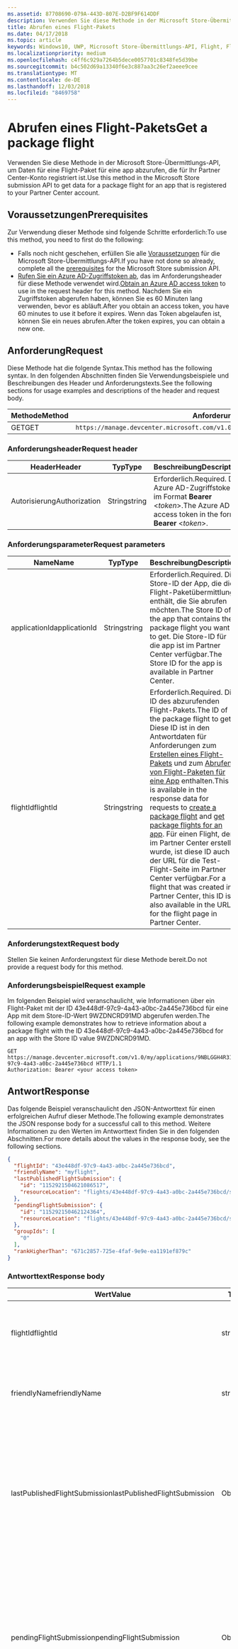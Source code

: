 ```yaml
---
ms.assetid: 87708690-079A-443D-807E-D2BF9F614DDF
description: Verwenden Sie diese Methode in der Microsoft Store-Übermittlungs-API, um Daten für eine Flight-Paket für eine app abzurufen, die für Ihr Partner Center-Konto registriert ist.
title: Abrufen eines Flight-Pakets
ms.date: 04/17/2018
ms.topic: article
keywords: Windows10, UWP, Microsoft Store-Übermittlungs-API, Flight, Flight-Pakete
ms.localizationpriority: medium
ms.openlocfilehash: c4ff6c929a7264b5dece0057701c8348fe5d39be
ms.sourcegitcommit: b4c502d69a13340f6e3c887aa3c26ef2aeee9cee
ms.translationtype: MT
ms.contentlocale: de-DE
ms.lasthandoff: 12/03/2018
ms.locfileid: "8469758"
---
```

# <a name="get-a-package-flight"></a><span data-ttu-id="2eb98-104">Abrufen eines Flight-Pakets</span><span class="sxs-lookup"><span data-stu-id="2eb98-104">Get a package flight</span></span>

<span data-ttu-id="2eb98-105">Verwenden Sie diese Methode in der Microsoft Store-Übermittlungs-API, um Daten für eine Flight-Paket für eine app abzurufen, die für Ihr Partner Center-Konto registriert ist.</span><span class="sxs-lookup"><span data-stu-id="2eb98-105">Use this method in the Microsoft Store submission API to get data for a package flight for an app that is registered to your Partner Center account.</span></span>

## <a name="prerequisites"></a><span data-ttu-id="2eb98-106">Voraussetzungen</span><span class="sxs-lookup"><span data-stu-id="2eb98-106">Prerequisites</span></span>

<span data-ttu-id="2eb98-107">Zur Verwendung dieser Methode sind folgende Schritte erforderlich:</span><span class="sxs-lookup"><span data-stu-id="2eb98-107">To use this method, you need to first do the following:</span></span>

* <span data-ttu-id="2eb98-108">Falls noch nicht geschehen, erfüllen Sie alle [Voraussetzungen](create-and-manage-submissions-using-windows-store-services.md#prerequisites) für die Microsoft Store-Übermittlungs-API.</span><span class="sxs-lookup"><span data-stu-id="2eb98-108">If you have not done so already, complete all the [prerequisites](create-and-manage-submissions-using-windows-store-services.md#prerequisites) for the Microsoft Store submission API.</span></span>
* <span data-ttu-id="2eb98-109">[Rufen Sie ein Azure AD-Zugriffstoken ab](create-and-manage-submissions-using-windows-store-services.md#obtain-an-azure-ad-access-token), das im Anforderungsheader für diese Methode verwendet wird.</span><span class="sxs-lookup"><span data-stu-id="2eb98-109">[Obtain an Azure AD access token](create-and-manage-submissions-using-windows-store-services.md#obtain-an-azure-ad-access-token) to use in the request header for this method.</span></span> <span data-ttu-id="2eb98-110">Nachdem Sie ein Zugriffstoken abgerufen haben, können Sie es 60 Minuten lang verwenden, bevor es abläuft.</span><span class="sxs-lookup"><span data-stu-id="2eb98-110">After you obtain an access token, you have 60 minutes to use it before it expires.</span></span> <span data-ttu-id="2eb98-111">Wenn das Token abgelaufen ist, können Sie ein neues abrufen.</span><span class="sxs-lookup"><span data-stu-id="2eb98-111">After the token expires, you can obtain a new one.</span></span>

## <a name="request"></a><span data-ttu-id="2eb98-112">Anforderung</span><span class="sxs-lookup"><span data-stu-id="2eb98-112">Request</span></span>

<span data-ttu-id="2eb98-113">Diese Methode hat die folgende Syntax.</span><span class="sxs-lookup"><span data-stu-id="2eb98-113">This method has the following syntax.</span></span> <span data-ttu-id="2eb98-114">In den folgenden Abschnitten finden Sie Verwendungsbeispiele und Beschreibungen des Header und Anforderungstexts.</span><span class="sxs-lookup"><span data-stu-id="2eb98-114">See the following sections for usage examples and descriptions of the header and request body.</span></span>

| <span data-ttu-id="2eb98-115">Methode</span><span class="sxs-lookup"><span data-stu-id="2eb98-115">Method</span></span> | <span data-ttu-id="2eb98-116">Anforderungs-URI</span><span class="sxs-lookup"><span data-stu-id="2eb98-116">Request URI</span></span>                                                      |
|--------|------------------------------------------------------------------|
| <span data-ttu-id="2eb98-117">GET</span><span class="sxs-lookup"><span data-stu-id="2eb98-117">GET</span></span>    | ```https://manage.devcenter.microsoft.com/v1.0/my/applications/{applicationId}/flights/{flightId}``` |


### <a name="request-header"></a><span data-ttu-id="2eb98-118">Anforderungsheader</span><span class="sxs-lookup"><span data-stu-id="2eb98-118">Request header</span></span>

| <span data-ttu-id="2eb98-119">Header</span><span class="sxs-lookup"><span data-stu-id="2eb98-119">Header</span></span>        | <span data-ttu-id="2eb98-120">Typ</span><span class="sxs-lookup"><span data-stu-id="2eb98-120">Type</span></span>   | <span data-ttu-id="2eb98-121">Beschreibung</span><span class="sxs-lookup"><span data-stu-id="2eb98-121">Description</span></span>                                                                 |
|---------------|--------|-----------------------------------------------------------------------------|
| <span data-ttu-id="2eb98-122">Autorisierung</span><span class="sxs-lookup"><span data-stu-id="2eb98-122">Authorization</span></span> | <span data-ttu-id="2eb98-123">String</span><span class="sxs-lookup"><span data-stu-id="2eb98-123">string</span></span> | <span data-ttu-id="2eb98-124">Erforderlich.</span><span class="sxs-lookup"><span data-stu-id="2eb98-124">Required.</span></span> <span data-ttu-id="2eb98-125">Das Azure AD-Zugriffstoken im Format **Bearer** &lt;*token*&gt;.</span><span class="sxs-lookup"><span data-stu-id="2eb98-125">The Azure AD access token in the form **Bearer** &lt;*token*&gt;.</span></span> |


### <a name="request-parameters"></a><span data-ttu-id="2eb98-126">Anforderungsparameter</span><span class="sxs-lookup"><span data-stu-id="2eb98-126">Request parameters</span></span>

| <span data-ttu-id="2eb98-127">Name</span><span class="sxs-lookup"><span data-stu-id="2eb98-127">Name</span></span>        | <span data-ttu-id="2eb98-128">Typ</span><span class="sxs-lookup"><span data-stu-id="2eb98-128">Type</span></span>   | <span data-ttu-id="2eb98-129">Beschreibung</span><span class="sxs-lookup"><span data-stu-id="2eb98-129">Description</span></span>                                                                 |
|---------------|--------|-----------------------------------------------------------------------------|
| <span data-ttu-id="2eb98-130">applicationId</span><span class="sxs-lookup"><span data-stu-id="2eb98-130">applicationId</span></span> | <span data-ttu-id="2eb98-131">String</span><span class="sxs-lookup"><span data-stu-id="2eb98-131">string</span></span> | <span data-ttu-id="2eb98-132">Erforderlich.</span><span class="sxs-lookup"><span data-stu-id="2eb98-132">Required.</span></span> <span data-ttu-id="2eb98-133">Die Store-ID der App, die die Flight-Paketübermittlung enthält, die Sie abrufen möchten.</span><span class="sxs-lookup"><span data-stu-id="2eb98-133">The Store ID of the app that contains the package flight you want to get.</span></span> <span data-ttu-id="2eb98-134">Die Store-ID für die app ist im Partner Center verfügbar.</span><span class="sxs-lookup"><span data-stu-id="2eb98-134">The Store ID for the app is available in Partner Center.</span></span>  |
| <span data-ttu-id="2eb98-135">flightId</span><span class="sxs-lookup"><span data-stu-id="2eb98-135">flightId</span></span> | <span data-ttu-id="2eb98-136">String</span><span class="sxs-lookup"><span data-stu-id="2eb98-136">string</span></span> | <span data-ttu-id="2eb98-137">Erforderlich.</span><span class="sxs-lookup"><span data-stu-id="2eb98-137">Required.</span></span> <span data-ttu-id="2eb98-138">Die ID des abzurufenden Flight-Pakets.</span><span class="sxs-lookup"><span data-stu-id="2eb98-138">The ID of the package flight to get.</span></span> <span data-ttu-id="2eb98-139">Diese ID ist in den Antwortdaten für Anforderungen zum [Erstellen eines Flight-Pakets](create-a-flight.md) und zum [Abrufen von Flight-Paketen für eine App](get-flights-for-an-app.md) enthalten.</span><span class="sxs-lookup"><span data-stu-id="2eb98-139">This ID is available in the response data for requests to [create a package flight](create-a-flight.md) and [get package flights for an app](get-flights-for-an-app.md).</span></span> <span data-ttu-id="2eb98-140">Für einen Flight, der im Partner Center erstellt wurde, ist diese ID auch in der URL für die Test-Flight-Seite im Partner Center verfügbar.</span><span class="sxs-lookup"><span data-stu-id="2eb98-140">For a flight that was created in Partner Center, this ID is also available in the URL for the flight page in Partner Center.</span></span>  |


### <a name="request-body"></a><span data-ttu-id="2eb98-141">Anforderungstext</span><span class="sxs-lookup"><span data-stu-id="2eb98-141">Request body</span></span>

<span data-ttu-id="2eb98-142">Stellen Sie keinen Anforderungstext für diese Methode bereit.</span><span class="sxs-lookup"><span data-stu-id="2eb98-142">Do not provide a request body for this method.</span></span>

### <a name="request-example"></a><span data-ttu-id="2eb98-143">Anforderungsbeispiel</span><span class="sxs-lookup"><span data-stu-id="2eb98-143">Request example</span></span>

<span data-ttu-id="2eb98-144">Im folgenden Beispiel wird veranschaulicht, wie Informationen über ein Flight-Paket mit der ID 43e448df-97c9-4a43-a0bc-2a445e736bcd für eine App mit dem Store-ID-Wert 9WZDNCRD91MD abgerufen werden.</span><span class="sxs-lookup"><span data-stu-id="2eb98-144">The following example demonstrates how to retrieve information about a package flight with the ID 43e448df-97c9-4a43-a0bc-2a445e736bcd for an app with the Store ID value 9WZDNCRD91MD.</span></span>

```
GET https://manage.devcenter.microsoft.com/v1.0/my/applications/9NBLGGH4R315/flights/43e448df-97c9-4a43-a0bc-2a445e736bcd HTTP/1.1
Authorization: Bearer <your access token>
```

## <a name="response"></a><span data-ttu-id="2eb98-145">Antwort</span><span class="sxs-lookup"><span data-stu-id="2eb98-145">Response</span></span>

<span data-ttu-id="2eb98-146">Das folgende Beispiel veranschaulicht den JSON-Antworttext für einen erfolgreichen Aufruf dieser Methode.</span><span class="sxs-lookup"><span data-stu-id="2eb98-146">The following example demonstrates the JSON response body for a successful call to this method.</span></span> <span data-ttu-id="2eb98-147">Weitere Informationen zu den Werten im Antworttext finden Sie in den folgenden Abschnitten.</span><span class="sxs-lookup"><span data-stu-id="2eb98-147">For more details about the values in the response body, see the following sections.</span></span>

```json
{
  "flightId": "43e448df-97c9-4a43-a0bc-2a445e736bcd",
  "friendlyName": "myflight",
  "lastPublishedFlightSubmission": {
    "id": "1152921504621086517",
    "resourceLocation": "flights/43e448df-97c9-4a43-a0bc-2a445e736bcd/submissions/1152921504621086517"
  },
  "pendingFlightSubmission": {
    "id": "115292150462124364",
    "resourceLocation": "flights/43e448df-97c9-4a43-a0bc-2a445e736bcd/submissions/1152921504621243647"
  },
  "groupIds": [
    "0"
  ],
  "rankHigherThan": "671c2857-725e-4faf-9e9e-ea1191ef879c"
}
```

### <a name="response-body"></a><span data-ttu-id="2eb98-148">Antworttext</span><span class="sxs-lookup"><span data-stu-id="2eb98-148">Response body</span></span>

| <span data-ttu-id="2eb98-149">Wert</span><span class="sxs-lookup"><span data-stu-id="2eb98-149">Value</span></span>      | <span data-ttu-id="2eb98-150">Typ</span><span class="sxs-lookup"><span data-stu-id="2eb98-150">Type</span></span>   | <span data-ttu-id="2eb98-151">Beschreibung</span><span class="sxs-lookup"><span data-stu-id="2eb98-151">Description</span></span>                                                                                                                                                                                                                                                                         |
|------------|--------|----------------------------------------------------------------------------------------------------------------------------------------------------------------------------------------------------------------------------------------------------------------------------------------|
| <span data-ttu-id="2eb98-152">flightId</span><span class="sxs-lookup"><span data-stu-id="2eb98-152">flightId</span></span>            | <span data-ttu-id="2eb98-153">string</span><span class="sxs-lookup"><span data-stu-id="2eb98-153">string</span></span>  | <span data-ttu-id="2eb98-154">Die ID für das Flight-Paket.</span><span class="sxs-lookup"><span data-stu-id="2eb98-154">The ID for the package flight.</span></span> <span data-ttu-id="2eb98-155">Dieser Wert wird vom Partner Center bereitgestellt.</span><span class="sxs-lookup"><span data-stu-id="2eb98-155">This value is supplied by Partner Center.</span></span>  |
| <span data-ttu-id="2eb98-156">friendlyName</span><span class="sxs-lookup"><span data-stu-id="2eb98-156">friendlyName</span></span>           | <span data-ttu-id="2eb98-157">string</span><span class="sxs-lookup"><span data-stu-id="2eb98-157">string</span></span>  | <span data-ttu-id="2eb98-158">Der Name des Flight-Pakets nach Vorgabe des Entwicklers.</span><span class="sxs-lookup"><span data-stu-id="2eb98-158">The name of the package flight, as specified by the developer.</span></span>   |  
| <span data-ttu-id="2eb98-159">lastPublishedFlightSubmission</span><span class="sxs-lookup"><span data-stu-id="2eb98-159">lastPublishedFlightSubmission</span></span>       | <span data-ttu-id="2eb98-160">Objekt</span><span class="sxs-lookup"><span data-stu-id="2eb98-160">object</span></span> | <span data-ttu-id="2eb98-161">Ein Objekt, das Informationen über die letzte veröffentlichte Übermittlung für das Flight-Paket enthält.</span><span class="sxs-lookup"><span data-stu-id="2eb98-161">An object that provides information about the last published submission for the package flight.</span></span> <span data-ttu-id="2eb98-162">Weitere Informationen finden Sie unten im Abschnitt [Übermittlungsobjekt](#submission_object).</span><span class="sxs-lookup"><span data-stu-id="2eb98-162">For more information, see the [Submission object](#submission_object) section below.</span></span>  |
| <span data-ttu-id="2eb98-163">pendingFlightSubmission</span><span class="sxs-lookup"><span data-stu-id="2eb98-163">pendingFlightSubmission</span></span>        | <span data-ttu-id="2eb98-164">Objekt</span><span class="sxs-lookup"><span data-stu-id="2eb98-164">object</span></span>  |  <span data-ttu-id="2eb98-165">Ein Objekt, das Informationen über die aktuell ausstehende Übermittlung für das Flight-Paket enthält.</span><span class="sxs-lookup"><span data-stu-id="2eb98-165">An object that provides information about the current pending submission for the package flight.</span></span> <span data-ttu-id="2eb98-166">Weitere Informationen finden Sie unten im Abschnitt [Übermittlungsobjekt](#submission_object).</span><span class="sxs-lookup"><span data-stu-id="2eb98-166">For more information, see the [Submission object](#submission_object) section below.</span></span>  |   
| <span data-ttu-id="2eb98-167">groupIds</span><span class="sxs-lookup"><span data-stu-id="2eb98-167">groupIds</span></span>           | <span data-ttu-id="2eb98-168">array</span><span class="sxs-lookup"><span data-stu-id="2eb98-168">array</span></span>  | <span data-ttu-id="2eb98-169">Ein Array von Zeichenfolgen, die die IDs der Test-Flight-Gruppen enthalten, die dem Flight-Paket zugeordnet sind.</span><span class="sxs-lookup"><span data-stu-id="2eb98-169">An array of strings that contain the IDs of the flight groups that are associated with the package flight.</span></span> <span data-ttu-id="2eb98-170">Weitere Informationen zu Test-Flight-Gruppen finden Sie unter [Flight-Pakete](https://msdn.microsoft.com/windows/uwp/publish/package-flights).</span><span class="sxs-lookup"><span data-stu-id="2eb98-170">For more information about flight groups, see [Package flights](https://msdn.microsoft.com/windows/uwp/publish/package-flights).</span></span>   |
| <span data-ttu-id="2eb98-171">rankHigherThan</span><span class="sxs-lookup"><span data-stu-id="2eb98-171">rankHigherThan</span></span>           | <span data-ttu-id="2eb98-172">string</span><span class="sxs-lookup"><span data-stu-id="2eb98-172">string</span></span>  | <span data-ttu-id="2eb98-173">Der Anzeigename des Flight-Pakets, das den unmittelbar niedrigeren Rang als das aktuelle Flight-Paket erhält.</span><span class="sxs-lookup"><span data-stu-id="2eb98-173">The friendly name of the package flight that is ranked immediately lower than the current package flight.</span></span> <span data-ttu-id="2eb98-174">Weitere Informationen zur Bewertung von Test-Flight-Gruppen finden Sie unter [Flight-Pakete](https://msdn.microsoft.com/windows/uwp/publish/package-flights).</span><span class="sxs-lookup"><span data-stu-id="2eb98-174">For more information about ranking flight groups, see [Package flights](https://msdn.microsoft.com/windows/uwp/publish/package-flights).</span></span>  |


<span id="submission_object" />

### <a name="submission-object"></a><span data-ttu-id="2eb98-175">Übermittlungsobjekt</span><span class="sxs-lookup"><span data-stu-id="2eb98-175">Submission object</span></span>

<span data-ttu-id="2eb98-176">Die Werte *LastPublishedFlightSubmission* und *PendingFlightSubmission* im Antworttext enthalten Objekte mit Ressourceninformationen über eine Übermittlung für das Flight-Paket.</span><span class="sxs-lookup"><span data-stu-id="2eb98-176">The *lastPublishedFlightSubmission* and *pendingFlightSubmission* values in the response body contain objects that provide resource information about a submission for the package flight.</span></span> <span data-ttu-id="2eb98-177">Diese Objekte enthalten folgende Werte.</span><span class="sxs-lookup"><span data-stu-id="2eb98-177">These objects have the following values.</span></span>

| <span data-ttu-id="2eb98-178">Wert</span><span class="sxs-lookup"><span data-stu-id="2eb98-178">Value</span></span>           | <span data-ttu-id="2eb98-179">Typ</span><span class="sxs-lookup"><span data-stu-id="2eb98-179">Type</span></span>    | <span data-ttu-id="2eb98-180">Beschreibung</span><span class="sxs-lookup"><span data-stu-id="2eb98-180">Description</span></span>                                                                                                                                                                                                                          |
|-----------------|---------|--------------------------------------------------------------------------------------------------------------------------------------------------------------------------------------------------------------------------------------|
| <span data-ttu-id="2eb98-181">id</span><span class="sxs-lookup"><span data-stu-id="2eb98-181">id</span></span>            | <span data-ttu-id="2eb98-182">string</span><span class="sxs-lookup"><span data-stu-id="2eb98-182">string</span></span>  | <span data-ttu-id="2eb98-183">Die ID der Übermittlung.</span><span class="sxs-lookup"><span data-stu-id="2eb98-183">The ID of the submission.</span></span>    |
| <span data-ttu-id="2eb98-184">resourceLocation</span><span class="sxs-lookup"><span data-stu-id="2eb98-184">resourceLocation</span></span>   | <span data-ttu-id="2eb98-185">string</span><span class="sxs-lookup"><span data-stu-id="2eb98-185">string</span></span>  | <span data-ttu-id="2eb98-186">Ein relativer Pfad, den Sie an den Basisanforderungs-URI ```https://manage.devcenter.microsoft.com/v1.0/my/``` anfügen können, um die vollständigen Daten für die Übermittlung abzurufen.</span><span class="sxs-lookup"><span data-stu-id="2eb98-186">A relative path that you can append to the base ```https://manage.devcenter.microsoft.com/v1.0/my/``` request URI to retrieve the complete data for the submission.</span></span>               |


## <a name="error-codes"></a><span data-ttu-id="2eb98-187">Fehlercodes</span><span class="sxs-lookup"><span data-stu-id="2eb98-187">Error codes</span></span>

<span data-ttu-id="2eb98-188">Wenn die Anforderung nicht erfolgreich abgeschlossen werden kann, enthält die Antwort einen der folgenden HTTP-Fehlercodes.</span><span class="sxs-lookup"><span data-stu-id="2eb98-188">If the request cannot be successfully completed, the response will contain one of the following HTTP error codes.</span></span>

| <span data-ttu-id="2eb98-189">Fehlercode</span><span class="sxs-lookup"><span data-stu-id="2eb98-189">Error code</span></span> |  <span data-ttu-id="2eb98-190">Beschreibung</span><span class="sxs-lookup"><span data-stu-id="2eb98-190">Description</span></span>     |
|--------|---------------------  |
| <span data-ttu-id="2eb98-191">400</span><span class="sxs-lookup"><span data-stu-id="2eb98-191">400</span></span>  | <span data-ttu-id="2eb98-192">Die Anforderung ist ungültig.</span><span class="sxs-lookup"><span data-stu-id="2eb98-192">The request is invalid.</span></span> |
| <span data-ttu-id="2eb98-193">404</span><span class="sxs-lookup"><span data-stu-id="2eb98-193">404</span></span>  | <span data-ttu-id="2eb98-194">Das angegebene Flight-Paket konnte nicht gefunden werden.</span><span class="sxs-lookup"><span data-stu-id="2eb98-194">The specified package flight could not be found.</span></span>   |   
| <span data-ttu-id="2eb98-195">409</span><span class="sxs-lookup"><span data-stu-id="2eb98-195">409</span></span>  | <span data-ttu-id="2eb98-196">Die app verwendet ein Partner Center-Feature, das [derzeit nicht von der Microsoft Store-Übermittlungs-API unterstützt](create-and-manage-submissions-using-windows-store-services.md#not_supported)wird.</span><span class="sxs-lookup"><span data-stu-id="2eb98-196">The app uses a Partner Center feature that is [currently not supported by the Microsoft Store submission API](create-and-manage-submissions-using-windows-store-services.md#not_supported).</span></span> |                                                                                                 


## <a name="related-topics"></a><span data-ttu-id="2eb98-197">Verwandte Themen</span><span class="sxs-lookup"><span data-stu-id="2eb98-197">Related topics</span></span>

* [<span data-ttu-id="2eb98-198">Erstellen und Verwalten von Übermittlungen mit Microsoft Store-Diensten</span><span class="sxs-lookup"><span data-stu-id="2eb98-198">Create and manage submissions using Microsoft Store services</span></span>](create-and-manage-submissions-using-windows-store-services.md)
* [<span data-ttu-id="2eb98-199">Erstellen eines Flight-Pakets</span><span class="sxs-lookup"><span data-stu-id="2eb98-199">Create a package flight</span></span>](create-a-flight.md)
* [<span data-ttu-id="2eb98-200">Löschen eines Flight-Pakets</span><span class="sxs-lookup"><span data-stu-id="2eb98-200">Delete a package flight</span></span>](delete-a-flight.md)
